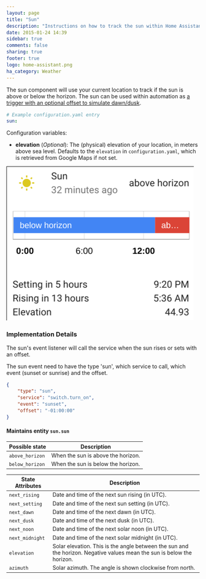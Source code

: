 ```yaml
---
layout: page
title: "Sun"
description: "Instructions on how to track the sun within Home Assistant."
date: 2015-01-24 14:39
sidebar: true
comments: false
sharing: true
footer: true
logo: home-assistant.png
ha_category: Weather
---
```


The sun component will use your current location to track if the sun is above or below the horizon. The sun can be used within automation as [a trigger with an optional offset to simulate dawn/dusk][automation-trigger].

[automation-trigger]: /getting-started/automation-trigger/#sun-trigger

```yaml
# Example configuration.yaml entry
sun:
```

Configuration variables:

- **elevation** (*Optional*): The (physical) elevation of your location, in meters above sea level. Defaults to the `elevation` in `configuration.yaml`, which is retrieved from Google Maps if not set.

<p class='img'>
<img src='/images/screenshots/more-info-dialog-sun.png' />
</p>

### Implementation Details

The sun's event listener will call the service when the sun rises or sets with an offset.

The sun event need to have the type 'sun', which service to call, which event (sunset or sunrise) and the offset.

```json
{
    "type": "sun",
    "service": "switch.turn_on",
    "event": "sunset",
    "offset": "-01:00:00"
}
```

#### Maintains entity `sun.sun`

| Possible state | Description |
| --------- | ----------- |
| `above_horizon` | When the sun is above the horizon.
| `below_horizon` | When the sun is below the horizon.



| State Attributes | Description |
| --------- | ----------- |
| `next_rising` | Date and time of the next sun rising (in UTC).
| `next_setting` | Date and time of the next sun setting (in UTC).
| `next_dawn` | Date and time of the next dawn (in UTC).
| `next_dusk` | Date and time of the next dusk (in UTC).
| `next_noon` | Date and time of the next solar noon (in UTC).
| `next_midnight` | Date and time of the next solar midnight (in UTC).
| `elevation` |  Solar elevation. This is the angle between the sun and the horizon. Negative values mean the sun is below the horizon.
| `azimuth` | Solar azimuth. The angle is shown clockwise from north.
